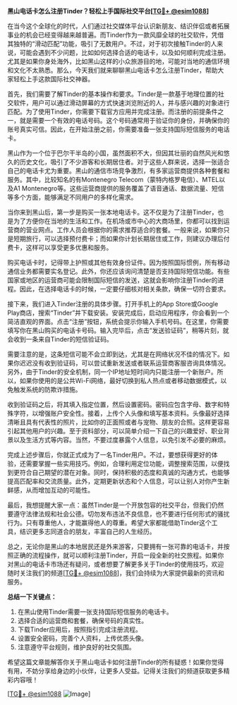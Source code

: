 **黑山电话卡怎么注册Tinder？轻松上手国际社交平台[[TG💪+ @esim1088](https://t.me/s/esim1088)]**

在当今这个全球化的时代，人们通过社交媒体平台认识新朋友、结识伴侣或者拓展事业的机会已经变得越来越普遍。而Tinder作为一款风靡全球的社交软件，凭借其独特的“滑动匹配”功能，吸引了无数用户。不过，对于初次接触Tinder的人来说，可能会遇到不少问题，比如如何选择合适的电话卡，以及如何顺利完成注册。尤其是如果你身处海外，比如黑山这样的小众旅游目的地，可能对当地的通信环境和文化不太熟悉。那么，今天我们就来聊聊黑山电话卡怎么注册Tinder，帮助大家轻松上手这款国际社交神器。

首先，我们需要了解Tinder的基本操作和要求。Tinder是一款基于地理位置的社交软件，用户可以通过滑动屏幕的方式快速浏览附近的人，并与感兴趣的对象进行匹配。为了使用Tinder，你需要下载官方应用并完成注册。而注册的前提条件之一，就是需要一个有效的电话号码。这个号码通常用于验证你的身份，并确保你的账号真实可信。因此，在开始注册之前，你需要准备一张支持国际短信服务的电话卡。

黑山作为一个位于巴尔干半岛的小国，虽然面积不大，但因其壮丽的自然风光和悠久的历史文化，吸引了不少游客和长期居住者。对于这些人群来说，选择一张适合自己的电话卡尤为重要。黑山的通信市场竞争激烈，有多家运营商提供各种套餐和服务。其中，比较知名的有Montenegro Telecom（蒙特内格罗电信）、MTEL以及A1 Montenegro等。这些运营商提供的服务覆盖了语音通话、数据流量、短信等多个方面，能够满足不同用户的多样化需求。

当你来到黑山后，第一步是购买一张本地电话卡。这不仅是为了注册Tinder，也是为了方便你在当地的生活和工作。在机场或市中心的大商场里，你都可以找到运营商的营业网点。工作人员会根据你的需求推荐适合的套餐。一般来说，如果你只是短期旅行，可以选择预付费卡；而如果你计划长期居住或工作，则建议办理后付费卡，这样可以享受更多优惠和服务。

购买电话卡时，记得带上护照或其他有效身份证件。因为按照国际惯例，所有移动通信业务都需要实名登记。此外，你还应该询问清楚是否支持国际短信功能。有些国家或地区的运营商可能会限制国际短信的发送，这就会影响你注册Tinder的进程。因此，在选择电话卡的时候，一定要仔细核对相关条款，确保一切符合要求。

接下来，我们进入Tinder注册的具体步骤。打开手机上的App Store或Google Play商店，搜索“Tinder”并下载安装。安装完成后，启动应用程序，你会看到一个简洁直观的界面。点击“注册”按钮，系统会提示你输入手机号码。在这里，你需要填写你在黑山购买的电话卡号码。输入完毕后，点击“发送验证码”，稍等片刻，就会收到一条来自Tinder的短信验证码。

需要注意的是，这条短信可能不会立即到达，尤其是在网络状况不佳的情况下。如果你迟迟没有收到验证码，可以尝试重新发送或者联系运营商客服咨询具体情况。另外，由于Tinder的安全机制，同一个IP地址短时间内只能注册一个新账户。所以，如果你使用的是公共Wi-Fi网络，最好切换到私人热点或者移动数据模式，以免触发系统的防欺诈措施。

收到验证码之后，将其填入指定位置，然后设置密码。密码应包含字母、数字和特殊字符，以增强账户安全性。接着，上传个人头像和填写基本资料。头像最好选择清晰且具有代表性的照片，比如你的正面照或者与宠物、朋友的合照。这样更容易引起其他用户的兴趣。至于资料部分，可以简单介绍一下自己的兴趣爱好、职业背景以及生活方式等内容。当然，不要过度暴露个人信息，以免引发不必要的麻烦。

完成上述步骤后，你就正式成为了一名Tinder用户。不过，要想获得更好的体验，还需要掌握一些实用技巧。例如，合理利用定位功能，调整搜索范围，以便找到更符合自己期望的潜在对象。同时，保持积极的态度和真诚的沟通方式，也能够提高匹配率和交流质量。此外，定期更新状态和个人信息，可以让别人对你产生新鲜感，从而增加互动的可能性。

最后，我想提醒大家一点：虽然Tinder是一个开放包容的社交平台，但我们仍然要遵守法律法规和社会公德。切勿发布违法不良信息，也不要进行任何形式的骚扰行为。只有尊重他人，才能赢得他人的尊重。希望大家都能借助Tinder这个工具，结识更多志同道合的朋友，丰富自己的人生经历。

总之，无论你是黑山的本地居民还是外来游客，只要拥有一张可靠的电话卡，并按照正确的流程操作，就可以顺利注册Tinder，开启一段全新的社交旅程。如果你对黑山的电话卡市场还有疑问，或者想要了解更多关于Tinder的使用技巧，欢迎随时关注我们的频道[[TG💪+ @esim1088](https://t.me/s/esim1088)]，我们会持续为大家提供最新的资讯和服务。

**总结一下关键点：**
1. 在黑山使用Tinder需要一张支持国际短信服务的电话卡。
2. 选择合适的运营商和套餐，确保号码的真实性。
3. 下载Tinder应用后，按照指引完成注册流程。
4. 设置安全密码，完善个人资料，上传优质头像。
5. 注意遵守平台规则，维护良好的社交氛围。

希望这篇文章能解答你关于黑山电话卡如何注册Tinder的所有疑惑！如果你觉得有用，不妨分享给身边的小伙伴，让更多人受益。记得关注我们的频道获取更多精彩内容哦！

[[TG💪+ @esim1088](https://t.me/s/esim1088) ![Image](https://i.postimg.cc/4NQfJmqS/Snipaste-2025-05-13-00-14-12.png)]